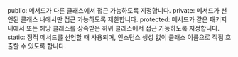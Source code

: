 public: 메서드가 다른 클래스에서 접근 가능하도록 지정합니다.
private: 메서드가 선언된 클래스 내에서만 접근 가능하도록 제한합니다.
protected: 메서드가 같은 패키지 내에서 또는 해당 클래스를 상속받은 하위 클래스에서 접근 가능하도록 지정합니다.
static: 정적 메서드를 선언할 때 사용되며, 인스턴스 생성 없이 클래스 이름으로 직접 호출할 수 있도록 합니다.